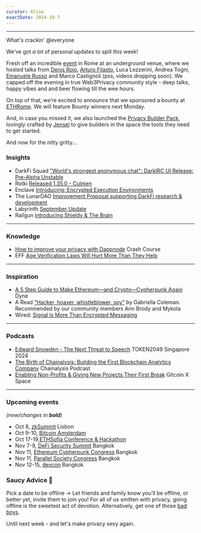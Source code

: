 ```yaml
---
curator: Alina
exactDate: 2024-10-7
---
```


<!--
### Insights

### Knowledge

### Inspiration

### Podcasts

### Saucy Advice
-->

---

What's crackin' @everyone 

We’ve got *a lot* of personal updates to spill this week!

Fresh off an incredible [event](https://web3privacy.info/event/m24rom/) in Rome at an underground venue, where we hosted talks from [Denis Roio](https://x.com/jaromil), [Arturo Filasto](https://twitter.com/hellais), Luca Lezzerini, Andrea Togni, [Emanuele Russo](https://twitter.com/emanuele82) and Marco Castignoli (pss, videos dropping soon). 
We capped off the evening in true Web3Privacy community style - deep talks, happy vibes and and beer flowing till the wee hours.

On top of that, we’re excited to announce that we sponsored a bounty at [ETHRome](https://www.ethrome.org/). We will feature Bounty winners next Monday.

And, in case you missed it, we also launched the [Privacy Builder Pack](https://absorbing-diagram-66b.notion.site/Privacy-Builder-Pack-2cae5f1e195c4970b4eb41a14d3f4bde), lovingly crafted by [Jensei](https://x.com/jensei_) to give builders in the space the tools they need to get started.

And now for the nitty gritty... 

### Insights
- DarkFi Squad ["World's strongest anonymous chat": DarkIRC UI Release: Pre-Alpha Unstable](https://codeberg.org/darkrenaissance/darkfi/releases)
- Rotki [Released 1.35.0 - Culmen](https://github.com/rotki/rotki/releases/tag/v1.35.0)
- Enclave [Introducing: Encrypted Execution Environments](https://blog.enclave.gg/an-introduction-to-encrypted-execution-environments/)
- The LunarDAO [Improvement Proposal supporting DarkFi research & development](https://lunardao.net/darkfi_raise_guide_updated.html)
- Labyrinth [September Update](https://www.labyrinth.technology/blog/september-update/)
- Railgun [Introducing Shieldy & The Brain](https://x.com/RAILGUN_Project/status/1841873032048001089)
---

### Knowledge
- [How to improve your privacy with Dappnode](https://www.youtube.com/watch?v=Hz4IPSz67IQ) Crash Course
- EFF [Age Verification Laws Will Hurt More Than They Help](https://www.eff.org/deeplinks/2024/10/eff-fifth-circuit-age-verification-laws-will-hurt-more-they-help)
  
---

### Inspiration
- [A 5 Step Guide to Make Ethereum—and Crypto—Cypherpunk Again](https://news.dyne.org/5-step-guide-to-make-ethereum-and-crypto-cypherpunk-again/) Dyne
- A Read ["Hacker, hoaxer, whistleblower, spy"](https://www.goodreads.com/book/show/20601080-hacker-hoaxer-whistleblower-spy) by Gabriella Coleman. Recommended by our community members Ann Brody and Mykola
- Wired: [Signal Is More Than Encrypted Messaging](https://www.wired.com/story/meredith-whittaker-signal/?ref=news.dyne.org)


---

### Podcasts
- [Edward Snowden - The Next Threat to Speech](https://www.youtube.com/watch?v=XD-XU6Y3TfA) TOKEN2049 Singapore 2024
- [The Birth of Chainalysis: Building the First Blockchain Analytics Company](https://www.chainalysis.com/blog/building-the-first-blockchain-analytics-company-ep-127/) Chainalysis Podcast
- [Enabling Non-Profits & Giving New Projects Their First Break](https://x.com/i/spaces/1YqKDkVpoeOxV/peek) Gitcoin X Space

  
---

### Upcoming events
*(new/changes in **bold**)*

* Oct 8, [zkSummit](https://www.zksummit.com/) Lisbon
* Oct 9-10, [Bitcoin Amsterdam](https://b.tc/conference/amsterdam)
* Oct 17-19,[ETHSofia Conference & Hackathon](https://www.ethsofia.com/)
* Nov 7-9, [DeFi Security Summit](https://defisecuritysummit.org/) Bangkok
* Nov 11, [Ethereum Cypherpunk Congress](https://congress.web3privacy.info/) Bangkok
* Nov 11, [Parallel Society Congress](https://psc.logos.co/) Bangkok
* Nov 12-15, [devcon](https://devcon.org/en/) Bangkok


### Saucy Advice 🥫
Pick a date to be offline → Let friends and family know you’ll be offline, or better yet, invite them to join you!
For all of us smitten with privacy, going offline is the sweetest act of devotion. 
Alternatively, get one of those [bad boys](https://www.ebay.it/itm/325892632180?_skw=nokia+nokia+3310&itmmeta=01J9GN5N0S75PH5RYQNW1G03FJ&hash=item4be0b6ee74:g:aH8AAOSw4JpjzR8k&itmprp=enc%3AAQAJAAAA8Mxmj%2BiGvOveHXEBClPb29ixfJhA%2B5kKWQm%2BiZ8h0gKxvvyToiqiO0hZwA3f5%2BvPKPI8W1L5cp%2BLHuSX%2Bh4VRRh0RlJx10frUwyvwYX7h1yRGiE6AHGVY7BBET2gAaHNT5WZ6YcCm%2BhGMg2OpPCZJmb7czQlR8tL4Qem2OZjItarNd5f4TwYZ1%2Byp0u%2FcLcpXNAHhiFPQv77CFfTBhEugyS13MHXzyENP1yLlwdNs%2B5hBa1Fws5icRT9ng98TiT1wQXo2OEAWfoXP559CrWOq8HuuwSJ7MQ%2BYFAdJSZUGMYTiHIhDtSscXTRbShJ%2BoQt%2Bw%3D%3D%7Ctkp%3ABFBMwNCWlcxk).

Until next week - and let's make privacy sexy again. 
